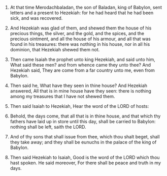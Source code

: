 1. At that time Merodachbaladan, the son of
Baladan, king of Babylon, sent letters and a present to Hezekiah: for
he had heard that he had been sick, and was recovered.

2. And Hezekiah was glad of them, and shewed them the house of his
precious things, the silver, and the gold, and the spices, and the
precious ointment, and all the house of his armour, and all that was
found in his treasures: there was nothing in his house, nor in all his
dominion, that Hezekiah shewed them not.

3. Then came Isaiah the prophet unto king Hezekiah, and said unto
him, What said these men? and from whence came they unto thee? And
Hezekiah said, They are come from a far country unto me, even from
Babylon.

4. Then said he, What have they seen in thine house? And Hezekiah
answered, All that is in mine house have they seen: there is nothing
among my treasures that I have not shewed them.

5. Then said Isaiah to Hezekiah, Hear the word of the LORD of hosts:

6. Behold, the days come, that all that is in thine house, and that
which thy fathers have laid up in store until this day, shall be
carried to Babylon: nothing shall be left, saith the LORD.

7. And of thy sons that shall issue from thee, which thou shalt
beget, shall they take away; and they shall be eunuchs in the palace
of the king of Babylon.

8. Then said Hezekiah to Isaiah, Good is the word of the LORD which
thou hast spoken. He said moreover, For there shall be peace and truth
in my days.
